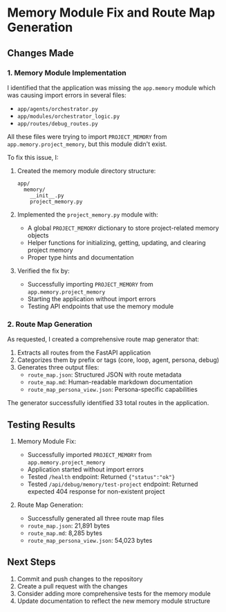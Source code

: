 # Memory Module Fix and Route Map Generation

## Changes Made

### 1. Memory Module Implementation

I identified that the application was missing the `app.memory` module which was causing import errors in several files:
- `app/agents/orchestrator.py`
- `app/modules/orchestrator_logic.py`
- `app/routes/debug_routes.py`

All these files were trying to import `PROJECT_MEMORY` from `app.memory.project_memory`, but this module didn't exist.

To fix this issue, I:

1. Created the memory module directory structure:
   ```
   app/
     memory/
       __init__.py
       project_memory.py
   ```

2. Implemented the `project_memory.py` module with:
   - A global `PROJECT_MEMORY` dictionary to store project-related memory objects
   - Helper functions for initializing, getting, updating, and clearing project memory
   - Proper type hints and documentation

3. Verified the fix by:
   - Successfully importing `PROJECT_MEMORY` from `app.memory.project_memory`
   - Starting the application without import errors
   - Testing API endpoints that use the memory module

### 2. Route Map Generation

As requested, I created a comprehensive route map generator that:

1. Extracts all routes from the FastAPI application
2. Categorizes them by prefix or tags (core, loop, agent, persona, debug)
3. Generates three output files:
   - `route_map.json`: Structured JSON with route metadata
   - `route_map.md`: Human-readable markdown documentation
   - `route_map_persona_view.json`: Persona-specific capabilities

The generator successfully identified 33 total routes in the application.

## Testing Results

1. Memory Module Fix:
   - Successfully imported `PROJECT_MEMORY` from `app.memory.project_memory`
   - Application started without import errors
   - Tested `/health` endpoint: Returned `{"status":"ok"}`
   - Tested `/api/debug/memory/test-project` endpoint: Returned expected 404 response for non-existent project

2. Route Map Generation:
   - Successfully generated all three route map files
   - `route_map.json`: 21,891 bytes
   - `route_map.md`: 8,285 bytes
   - `route_map_persona_view.json`: 54,023 bytes

## Next Steps

1. Commit and push changes to the repository
2. Create a pull request with the changes
3. Consider adding more comprehensive tests for the memory module
4. Update documentation to reflect the new memory module structure
